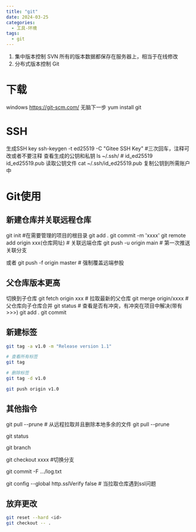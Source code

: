```yaml
---
title: "git"
date: 2024-03-25
categories:
  - 工具-环境
tags:
  - git 
---
```


1. 集中版本控制 SVN   所有的版本数据都保存在服务器上，相当于在线修改
2. 分布式版本控制 Git

# 下载

windows  https://git-scm.com/  无脑下一步
yum install git

# SSH

生成SSH key
ssh-keygen -t ed25519 -C "Gitee SSH Key"   #三次回车，注释可改或者不要注释
查看生成的公钥和私钥
ls ~/.ssh/ # id_ed25519  id_ed25519.pub
读取公钥文件
cat ~/.ssh/id_ed25519.pub
复制公钥到所需账户中

# Git使用

## 新建仓库并关联远程仓库

git init #在需要管理的项目的根目录
git add .
git commit -m 'xxxx'
git remote add origin xxx(仓库网址)  # 关联远端仓库
git push -u origin main   # 第一次推送关联分支

或者
git push -f origin master  # 强制覆盖远端参股

## 父仓库版本更高

切换到子仓库
git fetch origin xxx # 拉取最新的父仓库
git merge origin/xxxx # 父仓库向子仓库合并
git status # 查看是否有冲突，有冲突在项目中解决(带有>>>)
git add .
git commit

## 新建标签

```bash
git tag -a v1.0 -m "Release version 1.1"

# 查看所有标签
git tag

# 删除标签
git tag -d v1.0

git push origin v1.0
```

## 其他指令

git pull --prune # 从远程拉取并且删除本地多余的文件 git pull --prune

git status

git branch

git checkout xxxx #切换分支

git commit -F .../log.txt

git config --global http.sslVerify false # 当拉取仓库遇到ssl问题

## 放弃更改

```sh
git reset --hard <id>
git checkout -- .
```

